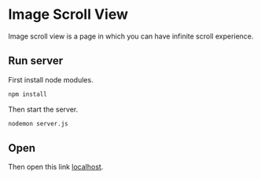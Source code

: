 # Image Scroll View

Image scroll view is a page in which you can have infinite scroll experience.

## Run server

First install node modules.
```bash
npm install
```
Then start the server.
```bash
nodemon server.js
```
## Open
Then open this link [localhost](http://localhost:3000/).
